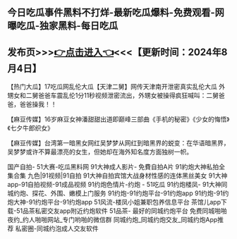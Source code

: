今日吃瓜事件黑料不打烊-最新吃瓜爆料-免费观看-网曝吃瓜-独家黑料-每日吃瓜
------------------------
发布页>>><a href="https://jige1999.github.io/haijiaoshequ.github.io/">👉点击进入👈</a><<<【更新时间：2024年8月4日】
------------------------
【热门大瓜】17吃瓜网乱伦大瓜【天津二舅】网传天津南开泄密真实乱伦大瓜 外甥女和二舅爸爸车震乱伦1分11秒视频泄密流出，外甥女被操得疯狂喊叫：二舅爸爸，爸爸操我！！

【麻豆传媒】16岁麻豆女神潘甜甜出道即巅峰三部曲《手机的秘密》《少女的悔悟》《七夕牛郎织女》

【麻豆传媒】台湾第一暗黑女网红吴梦梦从网红到暗黑界的蜕变：在华语暗黑界，吴梦梦或许不算最漂亮的女生，但她却在海外知名度方面独树一帜。

国产自拍- 51大赛-吃瓜黑料网
91大神成人影片- 免費自拍A片
91約炮大神私拍全集合集
九色|91视频|91自拍
91大神自拍宾馆大战身材性感的连体黑丝美女
91大神app-91自拍视频-91成品视频
91约炮色情片-约炮 - 51吃瓜
91约炮楼凤- 91大神同城约炮、探花、外围、嫩模上门服务
91约炮-91约炮平台-91约炮app
91约炮-91约炮大神-91约炮平台-91约炮app
51风流-楼凤小姐兼职包养信息平台
茶馆儿app下载-51品茶私密交友app附近约炮软件
51品茶- 最好的同城约炮平台
免费同城啪啪夜约_约人啪啪网站_专门哟啪的微信群
同城约炮_同城约炮交友_同城约炮App推荐
‎私密圈-同城约泡成人交友软件
